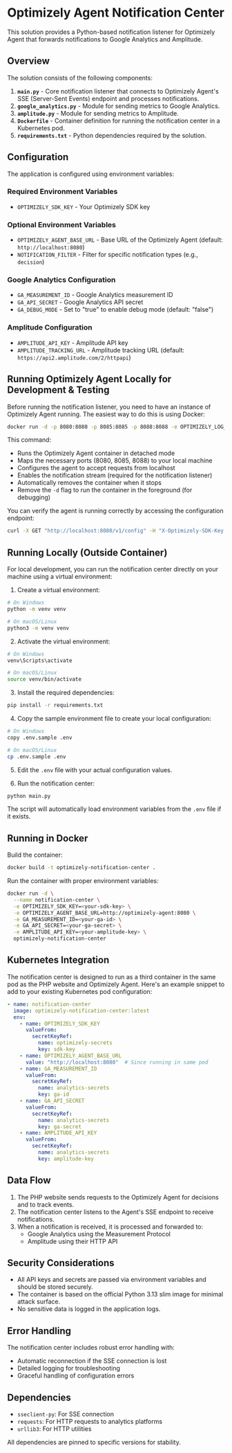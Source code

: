 # Optimizely Agent Notification Center

This solution provides a Python-based notification listener for Optimizely Agent that forwards notifications to Google Analytics and Amplitude.

## Overview

The solution consists of the following components:

1. **`main.py`** - Core notification listener that connects to Optimizely Agent's SSE (Server-Sent Events) endpoint and processes notifications.
2. **`google_analytics.py`** - Module for sending metrics to Google Analytics.
3. **`amplitude.py`** - Module for sending metrics to Amplitude.
4. **`Dockerfile`** - Container definition for running the notification center in a Kubernetes pod.
5. **`requirements.txt`** - Python dependencies required by the solution.

## Configuration

The application is configured using environment variables:

### Required Environment Variables

- `OPTIMIZELY_SDK_KEY` - Your Optimizely SDK key

### Optional Environment Variables

- `OPTIMIZELY_AGENT_BASE_URL` - Base URL of the Optimizely Agent (default: `http://localhost:8080`)
- `NOTIFICATION_FILTER` - Filter for specific notification types (e.g., `decision`)

### Google Analytics Configuration

- `GA_MEASUREMENT_ID` - Google Analytics measurement ID
- `GA_API_SECRET` - Google Analytics API secret
- `GA_DEBUG_MODE` - Set to "true" to enable debug mode (default: "false")

### Amplitude Configuration

- `AMPLITUDE_API_KEY` - Amplitude API key
- `AMPLITUDE_TRACKING_URL` - Amplitude tracking URL (default: `https://api2.amplitude.com/2/httpapi`)


## Running Optimizely Agent Locally for Development & Testing

Before running the notification listener, you need to have an instance of Optimizely Agent running. The easiest way to do this is using Docker:

```bash
docker run -d -p 8080:8080 -p 8085:8085 -p 8088:8088 -e OPTIMIZELY_LOG_PRETTY=true -e OPTIMIZELY_SERVER_HOST=0.0.0.0 -e OPTIMIZELY_SERVER_ALLOWEDHOSTS=localhost,127.0.0.1 -e OPTIMIZELY_API_ENABLENOTIFICATIONS=1 --rm optimizely/agent
```

This command:
- Runs the Optimizely Agent container in detached mode
- Maps the necessary ports (8080, 8085, 8088) to your local machine
- Configures the agent to accept requests from localhost
- Enables the notification stream (required for the notification listener)
- Automatically removes the container when it stops
- Remove the `-d` flag to run the container in the foreground (for debugging)

You can verify the agent is running correctly by accessing the configuration endpoint:

```bash
curl -X GET "http://localhost:8080/v1/config" -H "X-Optimizely-SDK-Key: YOUR_SDK_KEY"
```

## Running Locally (Outside Container)

For local development, you can run the notification center directly on your machine using a virtual environment:

1. Create a virtual environment:

```bash
# On Windows
python -m venv venv

# On macOS/Linux
python3 -m venv venv
```

2. Activate the virtual environment:

```bash
# On Windows
venv\Scripts\activate

# On macOS/Linux
source venv/bin/activate
```

3. Install the required dependencies:

```bash
pip install -r requirements.txt
```

4. Copy the sample environment file to create your local configuration:

```bash
# On Windows
copy .env.sample .env

# On macOS/Linux
cp .env.sample .env
```

5. Edit the `.env` file with your actual configuration values.

6. Run the notification center:

```bash
python main.py
```

The script will automatically load environment variables from the `.env` file if it exists.

## Running in Docker

Build the container:

```bash
docker build -t optimizely-notification-center .
```

Run the container with proper environment variables:

```bash
docker run -d \
  --name notification-center \
  -e OPTIMIZELY_SDK_KEY=<your-sdk-key> \
  -e OPTIMIZELY_AGENT_BASE_URL=http://optimizely-agent:8080 \
  -e GA_MEASUREMENT_ID=<your-ga-id> \
  -e GA_API_SECRET=<your-ga-secret> \
  -e AMPLITUDE_API_KEY=<your-amplitude-key> \
  optimizely-notification-center
```

## Kubernetes Integration

The notification center is designed to run as a third container in the same pod as the PHP website and Optimizely Agent. Here's an example snippet to add to your existing Kubernetes pod configuration:

```yaml
- name: notification-center
  image: optimizely-notification-center:latest
  env:
    - name: OPTIMIZELY_SDK_KEY
      valueFrom:
        secretKeyRef:
          name: optimizely-secrets
          key: sdk-key
    - name: OPTIMIZELY_AGENT_BASE_URL
      value: "http://localhost:8080"  # Since running in same pod
    - name: GA_MEASUREMENT_ID
      valueFrom:
        secretKeyRef:
          name: analytics-secrets
          key: ga-id
    - name: GA_API_SECRET
      valueFrom:
        secretKeyRef:
          name: analytics-secrets
          key: ga-secret
    - name: AMPLITUDE_API_KEY
      valueFrom:
        secretKeyRef:
          name: analytics-secrets
          key: amplitude-key
```

## Data Flow

1. The PHP website sends requests to the Optimizely Agent for decisions and to track events.
2. The notification center listens to the Agent's SSE endpoint to receive notifications.
3. When a notification is received, it is processed and forwarded to:
   - Google Analytics using the Measurement Protocol
   - Amplitude using their HTTP API

## Security Considerations

- All API keys and secrets are passed via environment variables and should be stored securely.
- The container is based on the official Python 3.13 slim image for minimal attack surface.
- No sensitive data is logged in the application logs.

## Error Handling

The notification center includes robust error handling with:
- Automatic reconnection if the SSE connection is lost
- Detailed logging for troubleshooting
- Graceful handling of configuration errors

## Dependencies

- `sseclient-py`: For SSE connection
- `requests`: For HTTP requests to analytics platforms
- `urllib3`: For HTTP utilities

All dependencies are pinned to specific versions for stability.
